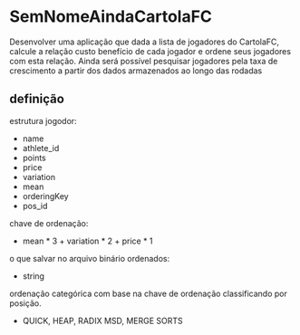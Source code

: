 # SemNomeAindaCartolaFC
Desenvolver uma aplicação que dada a lista de jogadores do CartolaFC, calcule a relação custo benefício de cada jogador e ordene seus jogadores com esta relação. Ainda será possível pesquisar jogadores pela taxa de crescimento a partir dos dados armazenados ao longo das rodadas

## definição

estrutura jogodor:
- name
- athlete_id
- points
- price
- variation
- mean
- orderingKey
- pos_id

chave de ordenação:
- mean * 3 + variation * 2 + price * 1

o que salvar no arquivo binário ordenados:
- string

ordenação categórica com base na chave de ordenação classificando por posição.

- QUICK, HEAP, RADIX MSD, MERGE SORTS